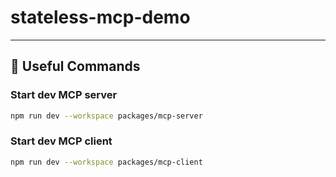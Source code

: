 # stateless-mcp-demo

---

## 🚀 Useful Commands

### Start dev MCP server

```sh
npm run dev --workspace packages/mcp-server
```

### Start dev MCP client

```sh
npm run dev --workspace packages/mcp-client
```
